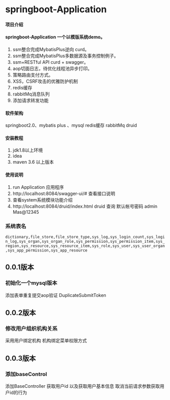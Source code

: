 # springboot-Application

#### 项目介绍

#### springboot-Application 一个以模版系统demo。

1. ssm整合完成MybatisPlus逆向 curd。
2. ssm整合完成MybatisPlus多数据源及事务控制例子。
3. ssm+RESTful API curd + swagger。
4. aop切面日志，待优化线程池异步打印。
5. 策略路由支付方式。
6. XSS，CSRF攻击的优雅防护机制
7. redis缓存
8. rabbitMq消息队列
9. 添加请求转发功能

#### 软件架构

springboot2.0、mybatis plus 、mysql redis缓存 rabbitMq druid

#### 安装教程

1. jdk1.8以上环境
2. idea
3. maven 3.6 以上版本

#### 使用说明

1. run Application 应用程序
2. http://localhost:8084/swagger-ui/# 查看接口说明
3. 查看system系统模块功能介绍
4. http://localhost:8084/druid/index.html druid 查询 默认帐号密码 admin Mas@12345

### 系统表名

``
dictionary,file_store,file_store_type,sys_log,sys_login_count,sys_login_log,sys_organ,sys_organ_role,sys_permission,sys_permission_item,sys_region,sys_resource,sys_resource_item,sys_role,sys_user,sys_user_organ,sys_app_permission,sys_app_resource
``

## 0.0.1版本

### 初始化一个mysql版本

添加表单重复提交aop验证 DuplicateSubmitToken

## 0.0.2版本

### 修改用户组织机构关系

采用用户绑定机构 机构绑定菜单权限方式

## 0.0.3版本

### 添加baseControl

添加BaseController 获取用户id 以及获取用户基本信息 取消当前请求参数获取用户id的行为




